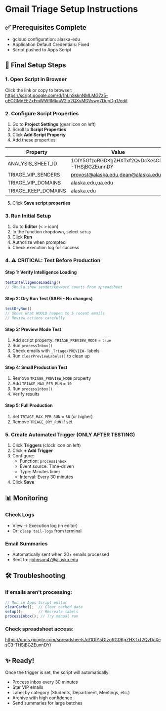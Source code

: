# Gmail Triage Setup Instructions

## ✅ Prerequisites Complete
- gcloud configuration: alaska-edu
- Application Default Credentials: Fixed
- Script pushed to Apps Script

## 🚀 Final Setup Steps

### 1. Open Script in Browser
Click the link or copy to browser:
https://script.google.com/d/1nLhSsknNMLMG7z5-oEOGMdEEZxFmWWflMknW2lq2QXvMDVswg7DupDgT/edit

### 2. Configure Script Properties
1. Go to **Project Settings** (gear icon on left)
2. Scroll to **Script Properties**
3. Click **Add Script Property**
4. Add these properties:

| Property | Value |
|----------|-------|
| ANALYSIS_SHEET_ID | 1OIY5GfzoRGDKgZHXTxf2QvDcXesC3-THSjBGZEunnDY |
| TRIAGE_VIP_SENDERS | provost@alaska.edu,dean@alaska.edu |
| TRIAGE_VIP_DOMAINS | alaska.edu,ua.edu |
| TRIAGE_KEEP_DOMAINS | alaska.edu |

5. Click **Save script properties**

### 3. Run Initial Setup
1. Go to **Editor** (< > icon)
2. In the function dropdown, select `setup`
3. Click **Run**
4. Authorize when prompted
5. Check execution log for success

### 4. ⚠️ CRITICAL: Test Before Production

#### Step 1: Verify Intelligence Loading
```javascript
testIntelligenceLoading()
// Should show sender/keyword counts from spreadsheet
```

#### Step 2: Dry Run Test (SAFE - No changes)
```javascript
testDryRun()
// Shows what WOULD happen to 5 recent emails
// Review actions carefully
```

#### Step 3: Preview Mode Test
1. Add script property: `TRIAGE_PREVIEW_MODE` = `true`
2. Run `processInbox()`
3. Check emails with `_Triage/PREVIEW-` labels
4. Run `clearPreviewLabels()` to clean up

#### Step 4: Small Production Test
1. Remove `TRIAGE_PREVIEW_MODE` property
2. Add `TRIAGE_MAX_PER_RUN` = `10`
3. Run `processInbox()`
4. Verify results

#### Step 5: Full Production
1. Set `TRIAGE_MAX_PER_RUN` = `50` (or higher)
2. Remove `TRIAGE_DRY_RUN` if set

### 5. Create Automated Trigger (ONLY AFTER TESTING)
1. Click **Triggers** (clock icon on left)
2. Click **+ Add Trigger**
3. Configure:
   - Function: `processInbox`
   - Event source: Time-driven
   - Type: Minutes timer
   - Interval: Every 30 minutes
4. Click **Save**

## 📊 Monitoring

### Check Logs
- View → Execution log (in editor)
- Or: `clasp tail-logs` from terminal

### Email Summaries
- Automatically sent when 20+ emails processed
- Sent to: jjohnson47@alaska.edu

## 🛠️ Troubleshooting

### If emails aren't processing:
```javascript
// Run in Apps Script editor
clearCache();  // Clear cached data
setup();       // Recreate labels
processInbox(); // Try manual run
```

### Check spreadsheet access:
https://docs.google.com/spreadsheets/d/1OIY5GfzoRGDKgZHXTxf2QvDcXesC3-THSjBGZEunnDY/

## ✨ Ready!
Once the trigger is set, the script will automatically:
- Process inbox every 30 minutes
- Star VIP emails
- Label by category (Students, Department, Meetings, etc.)
- Archive with high confidence
- Send summaries for large batches